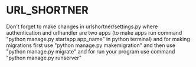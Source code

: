 # URL_SHORTNER


Don't forget to make changes in urlshortner/settings.py
where authentication and urlhandler are two apps (to make apps run command  "python manage.py startapp app_name" in python terminal)
and for making migrations first use "python manage.py makemigration" and then use "python manage.py migrate"
and for run your program use command "python manage.py runserver"
